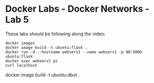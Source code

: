 # Docker Labs - Docker Networks -  Lab 5

These labs should be following along the video:



``` shell
docker images
docker image build -t ubuntu:flask .
docker run -d --hostname webserv1 --name webserv1 -p 80:5000 ubuntu:flask
docker exec webserv1 ps
curl localhost
```

docker image build -t ubuntu:dbot .